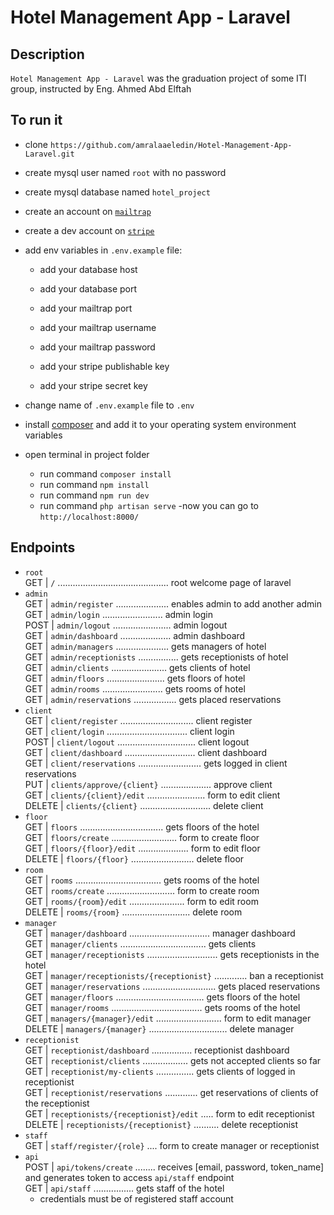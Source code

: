 # Hotel Management App - Laravel

## Description
`Hotel Management App - Laravel` was the graduation project of some ITI group, instructed by Eng. Ahmed Abd Elftah

## To run it
- clone `https://github.com/amralaaeledin/Hotel-Management-App-Laravel.git`
- create mysql user named `root` with no password
- create mysql database named `hotel_project`
- create an account on [`mailtrap`](mailtrap.io) 
- create a dev account on [`stripe`](https://dashboard.stripe.com/register) 
- add env variables in `.env.example` file:
  - add your database host
  - add your database port

  - add your mailtrap port
  - add your mailtrap username
  - add your mailtrap password

  - add your stripe publishable key
  - add your stripe secret key

- change name of `.env.example` file to `.env`
- install [composer](https://getcomposer.org) and add it to your operating system environment variables
- open terminal in project folder
  - run command `composer install` 
  - run command `npm install` 
  - run command `npm run dev` 
  - run command `php artisan serve` 
-now you can go to `http://localhost:8000/` 

## Endpoints
- `root` <br />
  GET   |     `/` ............................................ root welcome page of laravel   
- `admin` <br />
  GET        |  `admin/register` ..................... enables admin to add another admin  
  GET        |  `admin/login` ........................ admin login  
  POST       |  `admin/logout` ....................... admin logout  
  GET        |  `admin/dashboard` .................... admin dashboard  
  GET        |  `admin/managers` ..................... gets managers of hotel  
  GET        |  `admin/receptionists` ................ gets receptionists of hotel  
  GET        |  `admin/clients` ...................... gets clients of hotel  
  GET        |  `admin/floors` ....................... gets floors of hotel  
  GET        |  `admin/rooms` ........................ gets rooms of hotel  
  GET        |  `admin/reservations` ................. gets placed reservations 
- `client` <br />
  GET        |  `client/register` ............................. client register  
  GET        |  `client/login` ................................ client login  
  POST       |  `client/logout` ............................... client logout  
  GET        |  `client/dashboard` ............................ client dashboard  
  GET        |  `client/reservations` ......................... gets logged in client reservations  
  PUT        |  `clients/approve/{client}` .................... approve client  
  GET        |  `clients/{client}/edit` ....................... form to edit client   
  DELETE     |  `clients/{client}` ............................ delete client 
- `floor` <br />
  GET        |  `floors` ................................. gets floors of the hotel  
  GET        |  `floors/create` .......................... form to create floor  
  GET        |  `floors/{floor}/edit` .................... form to edit floor  
  DELETE     |  `floors/{floor}` ......................... delete floor 
- `room` <br />
  GET        |  `rooms` .................................. gets rooms of the hotel  
  GET        |  `rooms/create` ........................... form to create room  
  GET        |  `rooms/{room}/edit` ...................... form to edit room  
  DELETE     |  `rooms/{room}` ........................... delete room 
- `manager` <br />
  GET        |  `manager/dashboard` ................................ manager dashboard  
  GET        |  `manager/clients` .................................. gets clients  
  GET        |  `manager/receptionists` ............................ gets receptionists in the hotel  
  GET        |  `manager/receptionists/{receptionist}` ............. ban a receptionist   
  GET        |  `manager/reservations` ............................. gets placed reservations  
  GET        |  `manager/floors` ................................... gets floors of the hotel   
  GET        |  `manager/rooms` .................................... gets rooms of the hotel  
  GET        |  `managers/{manager}/edit` .......................... form to edit manager  
  DELETE     |  `managers/{manager}` ............................... delete manager 
- `receptionist` <br />
  GET        |   `receptionist/dashboard` ................ receptionist dashboard  
  GET        |   `receptionist/clients` .................. gets not accepted clients so far  
  GET        |   `receptionist/my-clients` ............... gets clients of logged in receptionist   
  GET        |   `receptionist/reservations` ............. get reservations of clients of the receptionist  
  GET        |   `receptionists/{receptionist}/edit` ..... form to edit receptionist  
  DELETE     |   `receptionists/{receptionist}` .......... delete receptionist  
- `staff` <br />
  GET        |   `staff/register/{role}` .... form to create manager or receptionist
- `api` <br />
  POST       |   `api/tokens/create` ........ receives [email, password, token_name] and generates token to access `api/staff` endpoint <br />
  GET        |   `api/staff` ................ gets staff of the hotel  
  - credentials must be of registered staff account  